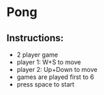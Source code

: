 # Pong


## Instructions:

- 2 player game
- player 1: W+S to move
- player 2: Up+Down to move
- games are played first to 6
- press space to start
